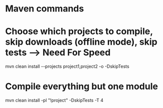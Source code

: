 # Maven commands

# Choose which projects to compile, skip downloads (offline mode), skip tests --> Need For Speed
mvn clean install --projects project1,project2 -o -DskipTests

# Compile everything but one module
mvn clean install -pl "\!project" -DskipTests -T 4  
